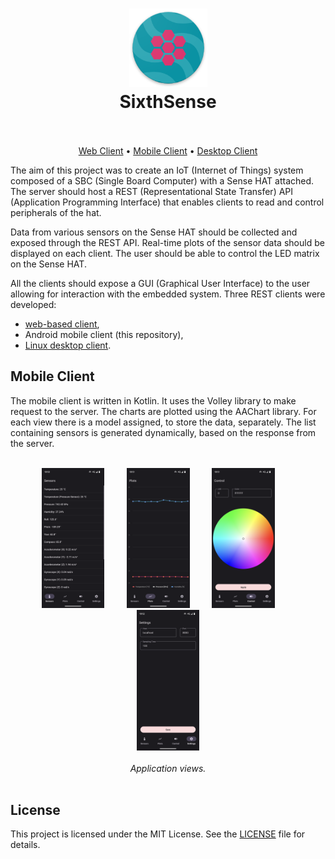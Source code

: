 <h1 align="center">
  <img src="images/favicon.png" width="125" height="auto"/>
  <br>SixthSense<br><br>
</h1>

<p align="center">
  <a href="https://github.com/ikajdan/sixthsense_server">Web Client</a> •
  <a href="https://github.com/ikajdan/sixthsense_mobile">Mobile Client</a> •
  <a href="https://github.com/ikajdan/sixthsense_desktop">Desktop Client</a>
</p>

The aim of this project was to create an IoT (Internet of Things) system composed of a SBC (Single Board Computer) with a Sense HAT attached. The server should host a REST (Representational State Transfer) API (Application Programming Interface) that enables clients to read and control peripherals of the hat.

Data from various sensors on the Sense HAT should be collected and exposed through the REST API. Real-time plots of the sensor data should be displayed on each client. The user should be able to control the LED matrix on the Sense HAT.

All the clients should expose a GUI (Graphical User Interface) to the user allowing for interaction with the embedded system. Three REST clients were developed:
- [web-based client](https://github.com/ikajdan/sixthsense_server),
- Android mobile client (this repository),
- [Linux desktop client](https://github.com/ikajdan/sixthsense_desktop).

## Mobile Client

The mobile client is written in Kotlin. It uses the Volley library to make request to the server. The charts are plotted using the AAChart library.
For each view there is a model assigned, to store the data, separately. The list containing sensors is generated dynamically, based on the response from the server.

<br>
<div align="center">
  <img src="images/1_sensors.png" width="20%">
&nbsp; &nbsp; &nbsp; &nbsp;
  <img src="images/2_plots.png" width="20%">
&nbsp; &nbsp; &nbsp; &nbsp;
  <img src="images/3_control.png" width="20%">
&nbsp; &nbsp; &nbsp; &nbsp;
  <img src="images/4_settings.png" width="20%">
  <br><br>
  <em>Application views.</em>
</div>
<br>

## License

This project is licensed under the MIT License. See the [LICENSE](LICENSE.md) file for details.
